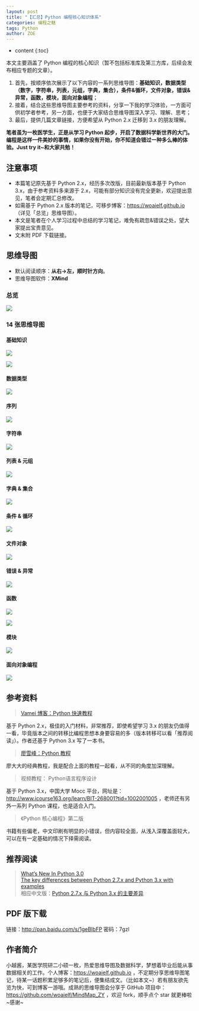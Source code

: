 ```yaml
---
layout: post
title: "【汇总】Python 编程核心知识体系"
categories: 编程之魅
tags: Python
author: ZOE
---
```


* content
{:toc}

本文主要涵盖了 Python 编程的核心知识（暂不包括标准库及第三方库，后续会发布相应专题的文章）。
1. 首先，按顺序依次展示了以下内容的一系列思维导图：**基础知识，数据类型（数字，字符串，列表，元组，字典，集合），条件&循环，文件对象，错误&异常，函数，模块，面向对象编程**；
2. 接着，结合这些思维导图主要参考的资料，分享一下我的学习体验，一方面可供初学者参考，另一方面，也便于大家结合思维导图深入学习、理解、思考；
3. 最后，提供几篇文章链接，方便希望从 Python 2.x 迁移到 3.x 的朋友理解。

**笔者虽为一枚医学生，正是从学习 Python 起步，开启了数据科学新世界的大门。编程是这样一件美妙的事情，如果你没有开始，你不知道会错过一种多么棒的体验。Just try it~和大家共勉！**




## 注意事项
- 本篇笔记原先基于 Python 2.x，经历多次改版，目前最新版本基于 Python 3.x，由于参考资料多来源于 2.x，可能有部分知识没有完全更新，欢迎提出意见，笔者会定期汇总修改。
- 如需基于 Python 2.x 版本的笔记，可移步博客：https://woaielf.github.io （详见「总览」思维导图）。
- 本文是笔者在个人学习过程中总结的学习笔记，难免有疏忽&错误之处，望大家提出宝贵意见。
- 文末附 PDF 下载链接。

## 思维导图
* 默认阅读顺序：**从右→左，顺时针方向**。
* 思维导图软件：**XMind**

### 总览

![](https://raw.githubusercontent.com/woaielf/woaielf.github.io/master/_posts/Pic/1706/170613-15.png)

### 14 张思维导图
#### 基础知识

![](https://raw.githubusercontent.com/woaielf/woaielf.github.io/master/_posts/Pic/1706/170613-1.png)

![](https://raw.githubusercontent.com/woaielf/woaielf.github.io/master/_posts/Pic/1706/170613-2.png)
#### 数据类型

![](https://raw.githubusercontent.com/woaielf/woaielf.github.io/master/_posts/Pic/1706/170613-3.png)
#### 序列

![](https://raw.githubusercontent.com/woaielf/woaielf.github.io/master/_posts/Pic/1706/170613-4.png)
#### 字符串

![](https://raw.githubusercontent.com/woaielf/woaielf.github.io/master/_posts/Pic/1706/170613-5.png)
#### 列表 & 元组

![](https://raw.githubusercontent.com/woaielf/woaielf.github.io/master/_posts/Pic/1706/170613-6.png)
#### 字典 & 集合

![](https://raw.githubusercontent.com/woaielf/woaielf.github.io/master/_posts/Pic/1706/170613-7.png)
#### 条件 & 循环

![](https://raw.githubusercontent.com/woaielf/woaielf.github.io/master/_posts/Pic/1706/170613-8.png)
#### 文件对象

![](https://raw.githubusercontent.com/woaielf/woaielf.github.io/master/_posts/Pic/1706/170613-9.png)
#### 错误 & 异常

![](https://raw.githubusercontent.com/woaielf/woaielf.github.io/master/_posts/Pic/1706/170613-10.png)
#### 函数

![](https://raw.githubusercontent.com/woaielf/woaielf.github.io/master/_posts/Pic/1706/170613-11.png)

![](https://raw.githubusercontent.com/woaielf/woaielf.github.io/master/_posts/Pic/1706/170613-12.png)
#### 模块

![](https://raw.githubusercontent.com/woaielf/woaielf.github.io/master/_posts/Pic/1706/170613-13.png)
#### 面向对象编程

![](https://raw.githubusercontent.com/woaielf/woaielf.github.io/master/_posts/Pic/1706/170613-14.png)

## 参考资料

> [Vamei 博客：Python 快速教程](http://www.cnblogs.com/vamei/archive/2012/09/13/2682778.html) <br>

基于 Python 2.x，极佳的入门材料，非常推荐，即使希望学习 3.x 的朋友仍值得一看，毕竟版本之间的转移比编程思想本身要容易的多（版本转移可以看「推荐阅读」）。作者还基于 Python 3.x 写了一本书。


> [廖雪峰：Python 教程](http://www.liaoxuefeng.com/wiki/001374738125095c955c1e6d8bb493182103fac9270762a000) <br>

廖大大的经典教程，我是配合上面的教程一起看，从不同的角度加深理解。

> 视频教程： Python语言程序设计

基于 Python 3.x，中国大学 Mocc 平台，网址是：http://www.icourse163.org/learn/BIT-268001?tid=1002001005 ，老师还有另外一系列 Python 课程，也是适合入门。

> 《Python 核心编程》第二版

书籍有些偏老，中文印刷有明显的小错误，但内容较全面，从浅入深覆盖面较大，可以在有一定基础的情况下择需阅读。


## 推荐阅读
> [What’s New In Python 3.0](https://docs.python.org/3/whatsnew/3.0.html) <br>
[The key differences between Python 2.7.x and Python 3.x with examples](http://sebastianraschka.com/Articles/2014_python_2_3_key_diff.html) <br>
相应中文版：[Python 2.7.x 与 Python 3.x 的主要差异](http://chenqx.github.io/2014/11/10/Key-differences-between-Python-2-7-x-and-Python-3-x/) <br>

## PDF 版下载
链接：http://pan.baidu.com/s/1geBIbFP 密码：7gzl

## 作者简介
小越酱，某医学院研二小硕一枚，热爱思维导图及数据科学，梦想着毕业后能从事数据相关的工作。个人博客：https://woaielf.github.io ，不定期分享思维导图笔记，待某一话题积累足够多的笔记后，便集结成文。（比如本文~）若有朋友欲先览为快，可到博客一游哦。成熟的思维导图会分享于 GitHub 项目中：https://github.com/woaielf/MindMap_ZY ，欢迎 fork，顺手点个 star 就更棒啦~感谢~
